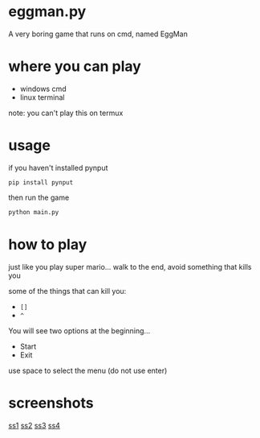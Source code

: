 # eggman.py
A very boring game that runs on cmd, named EggMan
# where you can play
- windows cmd
- linux terminal

note: you can't play this on termux
# usage
if you haven't installed pynput
```shell
pip install pynput
```
then run the game
```python
python main.py
```
# how to play
just like you play super mario...
walk to the end, avoid something that kills you

some of the things that can kill you:
- `[]`
- `^`

You will see two options at the beginning...
- Start
- Exit

use space to select the menu (do not use enter)
# screenshots
[ss1](screenshots/ss1.png)
[ss2](screenshots/ss2.png)
[ss3](screenshots/ss3.png)
[ss4](screenshots/ss4.png)
